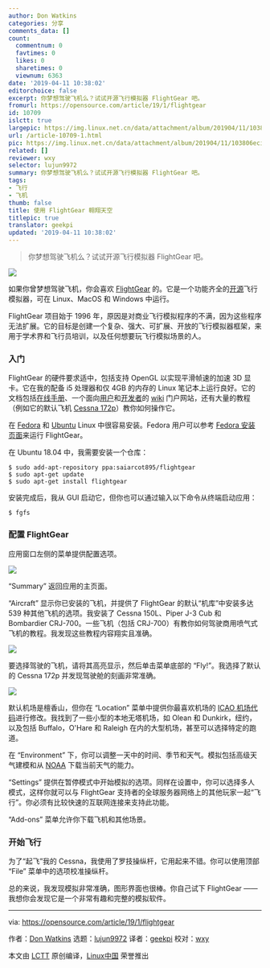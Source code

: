 ```yaml
---
author: Don Watkins
categories: 分享
comments_data: []
count:
  commentnum: 0
  favtimes: 0
  likes: 0
  sharetimes: 0
  viewnum: 6363
date: '2019-04-11 10:38:02'
editorchoice: false
excerpt: 你梦想驾驶飞机么？试试开源飞行模拟器 FlightGear 吧。
fromurl: https://opensource.com/article/19/1/flightgear
id: 10709
islctt: true
largepic: https://img.linux.net.cn/data/attachment/album/201904/11/103806ecifcinjgxcx0jc4.jpg
url: /article-10709-1.html
pic: https://img.linux.net.cn/data/attachment/album/201904/11/103806ecifcinjgxcx0jc4.jpg.thumb.jpg
related: []
reviewer: wxy
selector: lujun9972
summary: 你梦想驾驶飞机么？试试开源飞行模拟器 FlightGear 吧。
tags:
- 飞行
- 飞机
thumb: false
title: 使用 FlightGear 翱翔天空
titlepic: true
translator: geekpi
updated: '2019-04-11 10:38:02'
---
```



> 
> 你梦想驾驶飞机么？试试开源飞行模拟器 FlightGear 吧。
> 
> 
> 


![](/data/attachment/album/201904/11/103806ecifcinjgxcx0jc4.jpg)


如果你曾梦想驾驶飞机，你会喜欢 [FlightGear](http://home.flightgear.org/) 的。它是一个功能齐全的[开源](http://wiki.flightgear.org/GNU_General_Public_License)飞行模拟器，可在 Linux、MacOS 和 Windows 中运行。


FlightGear 项目始于 1996 年，原因是对商业飞行模拟程序的不满，因为这些程序无法扩展。它的目标是创建一个复杂、强大、可扩展、开放的飞行模拟器框架，来用于学术界和飞行员培训，以及任何想要玩飞行模拟场景的人。


### 入门


FlightGear 的硬件要求适中，包括支持 OpenGL 以实现平滑帧速的加速 3D 显卡。它在我的配备 i5 处理器和仅 4GB 的内存的 Linux 笔记本上运行良好。它的文档包括[在线手册](http://flightgear.sourceforge.net/getstart-en/getstart-en.html)、一个面向[用户](http://wiki.flightgear.org/Portal:User)和[开发者](http://wiki.flightgear.org/Portal:Developer)的 [wiki](http://wiki.flightgear.org/FlightGear_Wiki) 门户网站，还有大量的教程（例如它的默认飞机 [Cessna 172p](http://wiki.flightgear.org/Cessna_172P)）教你如何操作它。


在 [Fedora](http://rpmfind.net/linux/rpm2html/search.php?query=flightgear) 和 [Ubuntu](https://launchpad.net/%7Esaiarcot895/+archive/ubuntu/flightgear) Linux 中很容易安装。Fedora 用户可以参考 [Fedora 安装页面](https://apps.fedoraproject.org/packages/FlightGear/)来运行 FlightGear。


在 Ubuntu 18.04 中，我需要安装一个仓库：



```
$ sudo add-apt-repository ppa:saiarcot895/flightgear
$ sudo apt-get update
$ sudo apt-get install flightgear
```

安装完成后，我从 GUI 启动它，但你也可以通过输入以下命令从终端启动应用：



```
$ fgfs
```

### 配置 FlightGear


应用窗口左侧的菜单提供配置选项。


![](/data/attachment/album/201904/11/103852x7t0smugfms7fkfb.png)


“Summary” 返回应用的主页面。


“Aircraft” 显示你已安装的飞机，并提供了 FlightGear 的默认“机库”中安装多达 539 种其他飞机的选项。我安装了 Cessna 150L、Piper J-3 Cub 和 Bombardier CRJ-700。一些飞机（包括 CRJ-700）有教你如何驾驶商用喷气式飞机的教程。我发现这些教程内容翔实且准确。


![](/data/attachment/album/201904/11/103911xqaaan228z9a8qjo.png)


要选择驾驶的飞机，请将其高亮显示，然后单击菜单底部的 “Fly!”。我选择了默认的 Cessna 172p 并发现驾驶舱的刻画非常准确。


![](/data/attachment/album/201904/11/103948y10mnfisfltigyil.png)


默认机场是檀香山，但你在 “Location” 菜单中提供你最喜欢机场的 [ICAO 机场代码](https://en.wikipedia.org/wiki/ICAO_airport_code)进行修改。我找到了一些小型的本地无塔机场，如 Olean 和 Dunkirk，纽约，以及包括 Buffalo，O'Hare 和 Raleigh 在内的大型机场，甚至可以选择特定的跑道。


在 “Environment” 下，你可以调整一天中的时间、季节和天气。模拟包括高级天气建模和从 [NOAA](https://www.noaa.gov/) 下载当前天气的能力。


“Settings” 提供在暂停模式中开始模拟的选项。同样在设置中，你可以选择多人模式，这样你就可以与 FlightGear 支持者的全球服务器网络上的其他玩家一起“飞行”。你必须有比较快速的互联网连接来支持此功能。


“Add-ons” 菜单允许你下载飞机和其他场景。


### 开始飞行


为了“起飞”我的 Cessna，我使用了罗技操纵杆，它用起来不错。你可以使用顶部 “File” 菜单中的选项校准操纵杆。


总的来说，我发现模拟非常准确，图形界面也很棒。你自己试下 FlightGear —— 我想你会发现它是一个非常有趣和完整的模拟软件。




---


via: <https://opensource.com/article/19/1/flightgear>


作者：[Don Watkins](https://opensource.com/users/don-watkins) 选题：[lujun9972](https://github.com/lujun9972) 译者：[geekpi](https://github.com/geekpi) 校对：[wxy](https://github.com/wxy)


本文由 [LCTT](https://github.com/LCTT/TranslateProject) 原创编译，[Linux中国](https://linux.cn/) 荣誉推出